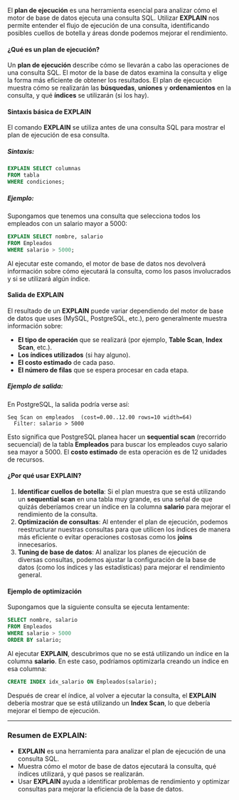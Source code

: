 
El **plan de ejecución** es una herramienta esencial para analizar cómo el motor de base de datos ejecuta una consulta SQL. Utilizar **EXPLAIN** nos permite entender el flujo de ejecución de una consulta, identificando posibles cuellos de botella y áreas donde podemos mejorar el rendimiento.

#### **¿Qué es un plan de ejecución?**

Un **plan de ejecución** describe cómo se llevarán a cabo las operaciones de una consulta SQL. El motor de la base de datos examina la consulta y elige la forma más eficiente de obtener los resultados. El plan de ejecución muestra cómo se realizarán las **búsquedas**, **uniones** y **ordenamientos** en la consulta, y qué **índices** se utilizarán (si los hay).

#### **Sintaxis básica de EXPLAIN**

El comando **EXPLAIN** se utiliza antes de una consulta SQL para mostrar el plan de ejecución de esa consulta.

##### Sintaxis:

```sql
EXPLAIN SELECT columnas
FROM tabla
WHERE condiciones;
```

##### Ejemplo:

Supongamos que tenemos una consulta que selecciona todos los empleados con un salario mayor a 5000:

```sql
EXPLAIN SELECT nombre, salario
FROM Empleados
WHERE salario > 5000;
```

Al ejecutar este comando, el motor de base de datos nos devolverá información sobre cómo ejecutará la consulta, como los pasos involucrados y si se utilizará algún índice.

#### **Salida de EXPLAIN**

El resultado de un **EXPLAIN** puede variar dependiendo del motor de base de datos que uses (MySQL, PostgreSQL, etc.), pero generalmente muestra información sobre:

- **El tipo de operación** que se realizará (por ejemplo, **Table Scan**, **Index Scan**, etc.).
- **Los índices utilizados** (si hay alguno).
- **El costo estimado** de cada paso.
- **El número de filas** que se espera procesar en cada etapa.

##### Ejemplo de salida:

En PostgreSQL, la salida podría verse así:

```
Seq Scan on empleados  (cost=0.00..12.00 rows=10 width=64)
  Filter: salario > 5000
```

Esto significa que PostgreSQL planea hacer un **sequential scan** (recorrido secuencial) de la tabla **Empleados** para buscar los empleados cuyo salario sea mayor a 5000. El **costo estimado** de esta operación es de 12 unidades de recursos.

#### **¿Por qué usar EXPLAIN?**

1. **Identificar cuellos de botella**: Si el plan muestra que se está utilizando un **sequential scan** en una tabla muy grande, es una señal de que quizás deberíamos crear un índice en la columna **salario** para mejorar el rendimiento de la consulta.
2. **Optimización de consultas**: Al entender el plan de ejecución, podemos reestructurar nuestras consultas para que utilicen los índices de manera más eficiente o evitar operaciones costosas como los **joins** innecesarios.
3. **Tuning de base de datos**: Al analizar los planes de ejecución de diversas consultas, podemos ajustar la configuración de la base de datos (como los índices y las estadísticas) para mejorar el rendimiento general.

#### **Ejemplo de optimización**

Supongamos que la siguiente consulta se ejecuta lentamente:

```sql
SELECT nombre, salario
FROM Empleados
WHERE salario > 5000
ORDER BY salario;
```

Al ejecutar **EXPLAIN**, descubrimos que no se está utilizando un índice en la columna **salario**. En este caso, podríamos optimizarla creando un índice en esa columna:

```sql
CREATE INDEX idx_salario ON Empleados(salario);
```

Después de crear el índice, al volver a ejecutar la consulta, el **EXPLAIN** debería mostrar que se está utilizando un **Index Scan**, lo que debería mejorar el tiempo de ejecución.

---

### Resumen de **EXPLAIN**:

- **EXPLAIN** es una herramienta para analizar el plan de ejecución de una consulta SQL.
- Muestra cómo el motor de base de datos ejecutará la consulta, qué índices utilizará, y qué pasos se realizarán.
- Usar **EXPLAIN** ayuda a identificar problemas de rendimiento y optimizar consultas para mejorar la eficiencia de la base de datos.

